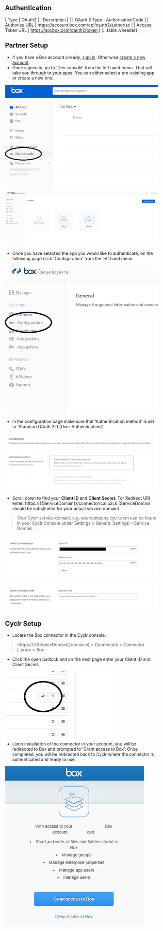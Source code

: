 
<section class="authentication" markdown="1">

## Authentication

| Type      | OAuth2 |
| Description |  |
| OAuth 2 Type | AuthorisationCode |
| Authorise URL | https://account.box.com/api/oauth2/authorize |
| Access Token URL | https://api.box.com/oauth2/token |
{: .table .vheader}

<div class="section-content" markdown="1">
</div>

</section>

<section class="setup partner" markdown="1">

## Partner Setup

<div class="section-content" markdown="1">


- If you have a Box account already, [sign in](https://account.box.com/login). Otherwise [create a new account](https://www.box.com/pricing).
- Once signed in, go to 'Dev console' from the left hand menu. That will take you through to your apps. You can either select a pre-existing app or create a new one.

![connector setup](./images/box_setup_8.png)
![connector setup](./images/box_setup_1.png)

- Once you have selected the app you would like to authenticate, on the following page click 'Configuration' from the left hand menu.

![connector setup](./images/box_setup_5.png)

- In the configuration page make sure that 'Authentication method' is set to 'Standard OAuth 2.0 (User Authentication)'.

![connector setup](./images/box_setup_2.png)

- Scroll down to find your **Client ID** and **Client Secret**. For Redirect URI enter: https://{{ServiceDomain}}/connector/callback (ServiceDomain should be substituted for your actual service domain)

> Your Cyclr service domain, e.g. yourcompany.cyclr.com can be found in your Cyclr Console under Settings > General Settings > Service Domain.

![connector setup](./images/box_setup_4.png)

</div>

</section>

<section class="setup partner" markdown="1">

## Cyclr Setup

<div class="section-content" markdown="1">


- Locate the Box connector in the Cyclr console.

> (https://{{ServiceDomain}}/console) > Connectors > Connector Library > Box

- Click the open padlock and on the next page enter your Client ID and Client Secret.

![connector setup](./images/box_setup_7.png)

- Upon installation of the connector in your account, you will be redirected to Box and prompted to 'Grant access to Box'. Once completed, you will be redirected back to Cyclr where the connector is authenticated and ready to use.

![connector setup](./images/box_setup_9.png)

</div>

</section>
